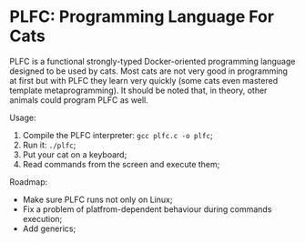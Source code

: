 # PLFC: Programming Language For Cats

PLFC is a functional strongly-typed Docker-oriented programming language
designed to be used by cats. Most cats are not very good in programming at first
but with PLFC they learn very quickly (some cats even mastered template
metaprogramming). It should be noted that, in theory, other animals could
program PLFC as well.

Usage:

1. Compile the PLFC interpreter: `gcc plfc.c -o plfc`;
2. Run it: `./plfc`;
3. Put your cat on a keyboard;
4. Read commands from the screen and execute them;

Roadmap:

* Make sure PLFC runs not only on Linux;
* Fix a problem of platfrom-dependent behaviour during commands execution;
* Add generics;
